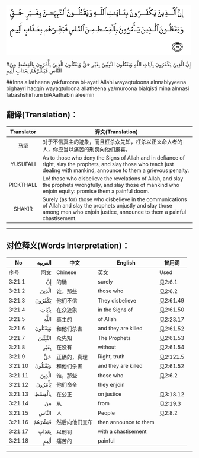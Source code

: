 ![003:021](images/003_021.gif)

#إِنَّ الَّذِينَ يَكْفُرُونَ بِآيَاتِ اللَّهِ وَيَقْتُلُونَ النَّبِيِّينَ بِغَيْرِ حَقٍّ وَيَقْتُلُونَ الَّذِينَ يَأْمُرُونَ بِالْقِسْطِ مِنَ النَّاسِ فَبَشِّرْهُمْ بِعَذَابٍ أَلِيمٍ 

##Inna allatheena yakfuroona bi-ayati Allahi wayaqtuloona alnnabiyyeena bighayri haqqin wayaqtuloona allatheena ya/muroona bialqisti mina alnnasi fabashshirhum biAAathabin aleemin 

## 翻译(Translation)：

| Translator | 译文(Translation)                                            |
| :--------: | ------------------------------------------------------------ |
|    马坚    | 对于不信真主的迹象，而且枉杀众先知，枉杀以正义命人者的人，你应当以痛苦的刑罚向他们报喜。 |
|  YUSUFALI  | As to those who deny the Signs of Allah and in defiance of right, slay the prophets, and slay those who teach just dealing with mankind, announce to them a grievous penalty. |
| PICKTHALL  | Lo! those who disbelieve the revelations of Allah, and slay the prophets wrongfully, and slay those of mankind who enjoin equity: promise them a painful doom. |
|   SHAKIR   | Surely (as for) those who disbelieve in the communications of Allah and slay the prophets unjustly and slay those among men who enjoin justice, announce to them a painful chastisement. |

---

## 对位释义(Words Interpretation)：

| No   | العربية | 中文    | English | 曾用词 |
| ---- | ------: | ------- | ------- | ------ |
| 序号 |    阿文 | Chinese | 英文    | Used   |
| 3:21.1  | إِنَّ      | 的确           | surely                | 见2:6.1   |
| 3:21.2  | الَّذِينَ   | 谁，那些       | those who             | 见2:6.2   |
| 3:21.3  | يَكْفُرُونَ  | 他们不信       | They disbelieve       | 见2:61.49 |
| 3:21.4  | بِآيَاتِ   | 在众迹象       | in the Signs of       | 见2:61.50 |
| 3:21.5  |    اللَّهِ | 真主的         | of Allah              | 见2:23.17 |
| 3:21.6  | وَيَقْتُلُونَ | 和他们杀害     | and they are killed   | 见2:61.52 |
| 3:21.7  | النَّبِيِّينَ | 众先知         | The Prophets          | 见2:61.53 |
| 3:21.8  | بِغَيْرِ    | 在没有        | without               | 见2:61.54 |
| 3:21.9  | حَقٍّ      | 正确的，真理   | Right, truth          | 见2:121.5 |
| 3:21.10 | وَيَقْتُلُونَ | 和他们杀害     | and they are killed   | 见2:61.52 |
| 3:21.11 | الَّذِينَ   | 谁，那些       | those who             | 见2:6.2   |
| 3:21.12 | يَأْمُرُونَ  | 他们命令       | they enjoin           |           |
| 3:21.13 | بِالْقِسْطِ  | 在公正         | on justice            | 见3:18.12 |
| 3:21.14 | مِنَ      | 从             | from                  | 见2:19.3 |
| 3:21.15 | النَّاسِ   | 人             | People                | 见2:8.2   |
| 3:21.16 | فَبَشِّرْهُمْ  | 然后向他们宣布 | then announce to them |           |
| 3:21.17 | بِعَذَابٍ   | 以刑罚         | with a chastisement   |           |
| 3:21.18 | أَلِيمٍ    | 痛苦的         | painful               |           |

---
